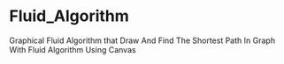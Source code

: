 # Fluid_Algorithm
Graphical Fluid Algorithm that Draw And Find The Shortest Path In Graph With Fluid Algorithm Using Canvas
